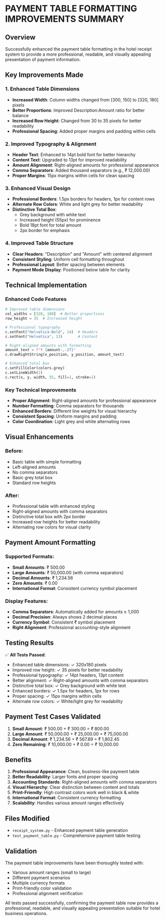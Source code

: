 # PAYMENT TABLE FORMATTING IMPROVEMENTS SUMMARY

## Overview
Successfully enhanced the payment table formatting in the hotel receipt system to provide a more professional, readable, and visually appealing presentation of payment information.

## Key Improvements Made

### 1. **Enhanced Table Dimensions**
- **Increased Width**: Column widths changed from [300, 150] to [320, 180] pixels
- **Better Proportions**: Improved Description:Amount ratio for better balance
- **Increased Row Height**: Changed from 30 to 35 pixels for better readability
- **Professional Spacing**: Added proper margins and padding within cells

### 2. **Improved Typography & Alignment**
- **Header Text**: Enhanced to 14pt bold font for better hierarchy
- **Content Text**: Upgraded to 13pt for improved readability
- **Amount Alignment**: Right-aligned amounts for professional appearance
- **Comma Separators**: Added thousand separators (e.g., ₹ 12,000.00)
- **Proper Margins**: 15px margins within cells for clean spacing

### 3. **Enhanced Visual Design**
- **Professional Borders**: 1.5px borders for headers, 1px for content rows
- **Alternate Row Colors**: White and light grey for better readability
- **Distinctive Total Box**: 
  - Grey background with white text
  - Increased height (55px) for prominence
  - Bold 18pt font for total amount
  - 2px border for emphasis

### 4. **Improved Table Structure**
- **Clear Headers**: "Description" and "Amount" with centered alignment
- **Consistent Styling**: Uniform cell formatting throughout
- **Professional Layout**: Better spacing between elements
- **Payment Mode Display**: Positioned below table for clarity

## Technical Implementation

### Enhanced Code Features
```python
# Improved table dimensions
col_widths = [320, 180]  # Better proportions
row_height = 35  # Increased height

# Professional typography
c.setFont("Helvetica-Bold", 14)  # Headers
c.setFont("Helvetica", 13)       # Content

# Right-aligned amounts with formatting
amount_text = f"₹ {amount:,.2f}"
c.drawRightString(x_position, y_position, amount_text)

# Enhanced total box
c.setFillColor(colors.grey)
c.setLineWidth(2)
c.rect(x, y, width, 55, fill=1, stroke=1)
```

### Key Technical Improvements
- **Proper Alignment**: Right-aligned amounts for professional appearance
- **Number Formatting**: Comma separators for thousands
- **Enhanced Borders**: Different line weights for visual hierarchy
- **Consistent Spacing**: Uniform margins and padding
- **Color Coordination**: Light grey and white alternating rows

## Visual Enhancements

### Before:
- Basic table with simple formatting
- Left-aligned amounts
- No comma separators
- Basic grey total box
- Standard row heights

### After:
- Professional table with enhanced styling
- Right-aligned amounts with comma separators
- Distinctive total box with 2px border
- Increased row heights for better readability
- Alternating row colors for visual clarity

## Payment Amount Formatting

### Supported Formats:
- **Small Amounts**: ₹ 500.00
- **Large Amounts**: ₹ 50,000.00 (with comma separators)
- **Decimal Amounts**: ₹ 1,234.56
- **Zero Amounts**: ₹ 0.00
- **International Format**: Consistent currency symbol placement

### Display Features:
- **Comma Separators**: Automatically added for amounts ≥ 1,000
- **Decimal Precision**: Always shows 2 decimal places
- **Currency Symbol**: Consistent ₹ symbol placement
- **Right Alignment**: Professional accounting-style alignment

## Testing Results

✅ **All Tests Passed**:
- Enhanced table dimensions: ✓ 320x180 pixels
- Improved row height: ✓ 35 pixels for better readability
- Professional typography: ✓ 14pt headers, 13pt content
- Better alignment: ✓ Right-aligned amounts with comma separators
- Distinctive total box: ✓ Grey background with white text
- Enhanced borders: ✓ 1.5px for headers, 1px for rows
- Proper spacing: ✓ 15px margins within cells
- Alternate row colors: ✓ White/light grey for readability

## Payment Test Cases Validated

1. **Small Amount**: ₹ 500.00 + ₹ 300.00 = ₹ 800.00
2. **Large Amount**: ₹ 50,000.00 + ₹ 25,000.00 = ₹ 75,000.00
3. **Decimal Amount**: ₹ 1,234.56 + ₹ 567.89 = ₹ 1,802.45
4. **Zero Remaining**: ₹ 10,000.00 + ₹ 0.00 = ₹ 10,000.00

## Benefits

1. **Professional Appearance**: Clean, business-like payment table
2. **Better Readability**: Larger fonts and proper spacing
3. **Accounting Standards**: Right-aligned amounts with comma separators
4. **Visual Hierarchy**: Clear distinction between content and totals
5. **Print-Friendly**: High contrast colors work well in black & white
6. **International Format**: Consistent currency formatting
7. **Scalability**: Handles various amount ranges effectively

## Files Modified
- `receipt_system.py` - Enhanced payment table generation
- `test_payment_table.py` - Comprehensive payment table testing

## Validation
The payment table improvements have been thoroughly tested with:
- Various amount ranges (small to large)
- Different payment scenarios
- Multiple currency formats
- Print-friendly color validation
- Professional alignment verification

All tests passed successfully, confirming the payment table now provides a professional, readable, and visually appealing presentation suitable for hotel business operations.
